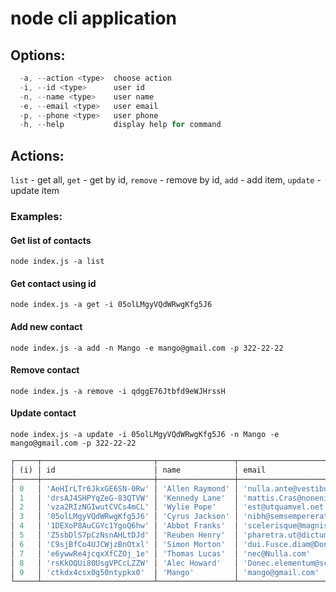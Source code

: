 # node cli application

## Options:
```js
  -a, --action <type>  choose action
  -i, --id <type>      user id
  -n, --name <type>    user name
  -e, --email <type>   user email
  -p, --phone <type>   user phone
  -h, --help           display help for command
```

## Actions:
  `list` -    get all,
  `get` -     get by id,
  `remove` -  remove by id,
  `add` -     add item,
  `update` -  update item

### Examples:
  #### Get list of contacts
  `node index.js -a list`
  #### Get contact using id
  `node index.js -a get -i 05olLMgyVQdWRwgKfg5J6`
  #### Add new contact
  `node index.js -a add -n Mango -e mango@gmail.com -p 322-22-22`
  #### Remove contact
  `node index.js -a remove -i qdggE76Jtbfd9eWJHrssH`
  #### Update contact
  `node index.js -a update -i 05olLMgyVQdWRwgKfg5J6 -n Mango -e mango@gmail.com -p 322-22-22`

```js
┌─────┬─────────────────────────┬─────────────────┬─────────────────────────────────────────────────┬──────────────────┐
│ (i) │ id                      │ name            │ email                                           │ phone            │
├─────┼─────────────────────────┼─────────────────┼─────────────────────────────────────────────────┼──────────────────┤
│ 0   │ 'AeHIrLTr6JkxGE6SN-0Rw' │ 'Allen Raymond' │ 'nulla.ante@vestibul.co.uk'                     │ '(992) 914-3792' │
│ 1   │ 'drsAJ4SHPYqZeG-83QTVW' │ 'Kennedy Lane'  │ 'mattis.Cras@nonenimMauris.net'                 │ '(542) 451-7038' │
│ 2   │ 'vza2RIzNGIwutCVCs4mCL' │ 'Wylie Pope'    │ 'est@utquamvel.net'                             │ '(692) 802-2949' │
│ 3   │ '05olLMgyVQdWRwgKfg5J6' │ 'Cyrus Jackson' │ 'nibh@semsempererat.com'                        │ '(501) 472-5218' │
│ 4   │ '1DEXoP8AuCGYc1YgoQ6hw' │ 'Abbot Franks'  │ 'scelerisque@magnis.org'                        │ '(186) 568-3720' │
│ 5   │ 'Z5sbDlS7pCzNsnAHLtDJd' │ 'Reuben Henry'  │ 'pharetra.ut@dictum.co.uk'                      │ '(715) 598-5792' │
│ 6   │ 'C9sjBfCo4UJCWjzBnOtxl' │ 'Simon Morton'  │ 'dui.Fusce.diam@Donec.com'                      │ '(233) 738-2360' │
│ 7   │ 'e6ywwRe4jcqxXfCZOj_1e' │ 'Thomas Lucas'  │ 'nec@Nulla.com'                                 │ '(704) 398-7993' │
│ 8   │ 'rsKkOQUi80UsgVPCcLZZW' │ 'Alec Howard'   │ 'Donec.elementum@scelerisquescelerisquedui.net' │ '(748) 206-2688' │
│ 9   │ 'ctkdx4csx0g50ntypkx0'  │ 'Mango'         │ 'mango@gmail.com'                               │ '322-22-22'      │
└─────┴─────────────────────────┴─────────────────┴─────────────────────────────────────────────────┴──────────────────┘
```
